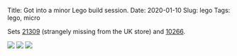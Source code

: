 Title: Got into a minor Lego build session.
Date: 2020-01-10
Slug: lego
Tags: lego, micro

Sets [21309](https://www.lego.com/en-us/product/lego-nasa-apollo-saturn-v-21309) (strangely missing from the UK store) and [10266](https://www.lego.com/en-gb/product/nasa-apollo-11-lunar-lander-10266).

<img src="{static}/media/images/2020-01-10 lego/boxes.jpg" class="align-center" loading="lazy"/>

<img src="{static}/media/images/2020-01-10 lego/saturn_v.jpg" class="align-center" loading="lazy"/>

<img src="{static}/media/images/2020-01-10 lego/lunar_lander.jpg" class="align-center" loading="lazy"/>
